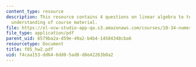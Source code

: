 ```yaml
---
content_type: resource
description: This resource contains 4 questions on linear algebra to test students
  understanding of course material.
file: https://ol-ocw-studio-app-qa.s3.amazonaws.com/courses/10-34-numerical-methods-applied-to-chemical-engineering-fall-2005/f4caa153dd646dd05ad8d8e42263b0a2_f05_hw2.pdf
file_type: application/pdf
parent_uid: 6579ba2a-d59e-49a2-b4b4-14584348cba6
resourcetype: Document
title: f05_hw2.pdf
uid: f4caa153-dd64-6dd0-5ad8-d8e42263b0a2
---
```

